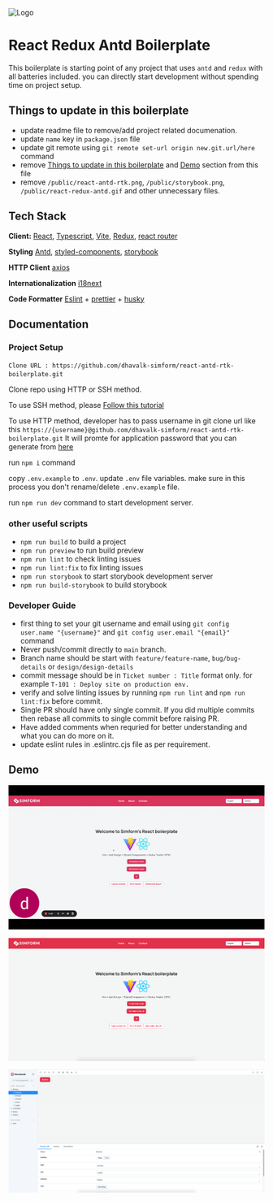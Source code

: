 ![Logo](https://www.simform.com/wp-content/uploads/2022/12/logo.svg)

# React Redux Antd Boilerplate

This boilerplate is starting point of any project that uses `antd` and `redux` with all batteries included. you can directly start development without spending time on project setup.

## Things to update in this boilerplate

- update readme file to remove/add project related documenation.
- update `name` key in `package.json` file
- update git remote using `git remote set-url origin new.git.url/here` command
- remove [Things to update in this boilerplate](#things-to-update-in-this-boilerplate) and [Demo](#demo) section from this file
- remove `/public/react-antd-rtk.png`, `/public/storybook.png`, `/public/react-redux-antd.gif` and other unnecessary files.

## Tech Stack

**Client:** [React](react.dev), [Typescript](https://www.typescriptlang.org), [Vite](https://vitejs.dev/), [Redux](https://redux-toolkit.js.org/), [react router](https://reactrouter.com/en/main)

**Styling** [Antd](https://ant.design/), [styled-components](https://styled-components.com/), [storybook](https://storybook.js.org/)

**HTTP Client** [axios](https://axios-http.com/)

**Internationalization** [i18next](https://react.i18next.com/)

**Code Formatter** [Eslint](https://eslint.org/) + [prettier](https://prettier.io/) + [husky](https://typicode.github.io/husky)

## Documentation

### Project Setup

`Clone URL : https://github.com/dhavalk-simform/react-antd-rtk-boilerplate.git`

Clone repo using HTTP or SSH method.

To use SSH method, please [Follow this tutorial](https://docs.github.com/en/authentication/connecting-to-github-with-ssh)

To use HTTP method, developer has to pass username in git clone url like this `https://{username}@github.com/dhavalk-simform/react-antd-rtk-boilerplate.git`
It will promte for application password that you can generate from [here](https://github.com/settings/tokens)

run `npm i` command

copy `.env.example` to `.env`. update `.env` file variables. make sure in this process you don't rename/delete `.env.example` file.

run `npm run dev` command to start development server.

### other useful scripts

- `npm run build` to build a project
- `npm run preview` to run build preview
- `npm run lint` to check linting issues
- `npm run lint:fix` to fix linting issues
- `npm run storybook` to start storybook development server
- `npm run build-storybook` to build storybook

### Developer Guide

- first thing to set your git username and email using `git config user.name "{username}"` and `git config user.email "{email}"` command
- Never push/commit directly to `main` branch.
- Branch name should be start with `feature/feature-name`, `bug/bug-details` or `design/design-details`
- commit message should be in `Ticket number : Title` format only.  for example `T-101 : Deploy site on production env.`
- verify and solve linting issues by running `npm run lint` and `npm run lint:fix` before commit.
- Single PR should have only single commit. If you did multiple commits then rebase all commits to single commit before raising PR.
- Have added comments when requried for better understanding and what you can do more on it.
- update eslint rules in .eslintrc.cjs file as per requirement.

## Demo

![](./public/react-redux-antd.gif)

![](./public/react-antd-rtk.png)

![](./public/storybook.png)
